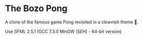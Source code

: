 # The Bozo Pong
A clone of the famous game Pong revisited in a clownish theme 🤡.

Use SFML 2.5.1 (GCC 7.3.0 MinGW (SEH) - 64-bit version)
